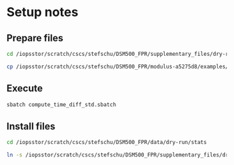 # Setup notes


## Prepare files
```sh
cd /iopsstor/scratch/cscs/stefschu/DSM500_FPR/supplementary_files/dry-run/02_time_diff_std_creation

cp /iopsstor/scratch/cscs/stefschu/DSM500_FPR/modulus-a5275d8/examples/weather/graphcast/compute_time_diff_std.py compute_time_diff_std.py
```

## Execute

```sh
sbatch compute_time_diff_std.sbatch
```

## Install files

```sh
cd /iopsstor/scratch/cscs/stefschu/DSM500_FPR/data/dry-run/stats

ln -s /iopsstor/scratch/cscs/stefschu/DSM500_FPR/supplementary_files/dry-run/02_time_diff_std_creation/data/time_diff_std.npy time_diff_std.npy
```
